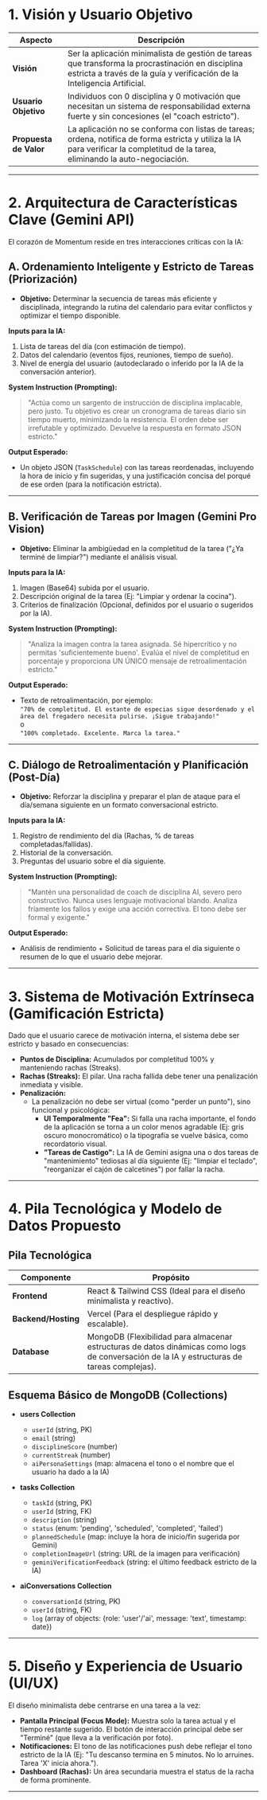 
# 1. Visión y Usuario Objetivo

| Aspecto           | Descripción                                                                                                                                         |
|-------------------|-----------------------------------------------------------------------------------------------------------------------------------------------------|
| **Visión**        | Ser la aplicación minimalista de gestión de tareas que transforma la procrastinación en disciplina estricta a través de la guía y verificación de la Inteligencia Artificial. |
| **Usuario Objetivo** | Individuos con 0 disciplina y 0 motivación que necesitan un sistema de responsabilidad externa fuerte y sin concesiones (el "coach estricto").         |
| **Propuesta de Valor** | La aplicación no se conforma con listas de tareas; ordena, notifica de forma estricta y utiliza la IA para verificar la completitud de la tarea, eliminando la auto-negociación. |

---

# 2. Arquitectura de Características Clave (Gemini API)

El corazón de Momentum reside en tres interacciones críticas con la IA:

## A. Ordenamiento Inteligente y Estricto de Tareas (Priorización)

- **Objetivo:** Determinar la secuencia de tareas más eficiente y disciplinada, integrando la rutina del calendario para evitar conflictos y optimizar el tiempo disponible.

**Inputs para la IA:**
1. Lista de tareas del día (con estimación de tiempo).
2. Datos del calendario (eventos fijos, reuniones, tiempo de sueño).
3. Nivel de energía del usuario (autodeclarado o inferido por la IA de la conversación anterior).

**System Instruction (Prompting):**
> "Actúa como un sargento de instrucción de disciplina implacable, pero justo. Tu objetivo es crear un cronograma de tareas diario sin tiempo muerto, minimizando la resistencia. El orden debe ser irrefutable y optimizado. Devuelve la respuesta en formato JSON estricto."

**Output Esperado:**
- Un objeto JSON (`TaskSchedule`) con las tareas reordenadas, incluyendo la hora de inicio y fin sugeridas, y una justificación concisa del porqué de ese orden (para la notificación estricta).

---

## B. Verificación de Tareas por Imagen (Gemini Pro Vision)

- **Objetivo:** Eliminar la ambigüedad en la completitud de la tarea ("¿Ya terminé de limpiar?") mediante el análisis visual.

**Inputs para la IA:**
1. Imagen (Base64) subida por el usuario.
2. Descripción original de la tarea (Ej: "Limpiar y ordenar la cocina").
3. Criterios de finalización (Opcional, definidos por el usuario o sugeridos por la IA).

**System Instruction (Prompting):**
> "Analiza la imagen contra la tarea asignada. Sé hipercrítico y no permitas 'suficientemente bueno'. Evalúa el nivel de completitud en porcentaje y proporciona UN ÚNICO mensaje de retroalimentación estricto."

**Output Esperado:**
- Texto de retroalimentación, por ejemplo:  
    `"70% de completitud. El estante de especias sigue desordenado y el área del fregadero necesita pulirse. ¡Sigue trabajando!"`  
    o  
    `"100% completado. Excelente. Marca la tarea."`

---

## C. Diálogo de Retroalimentación y Planificación (Post-Día)

- **Objetivo:** Reforzar la disciplina y preparar el plan de ataque para el día/semana siguiente en un formato conversacional estricto.

**Inputs para la IA:**
1. Registro de rendimiento del día (Rachas, % de tareas completadas/fallidas).
2. Historial de la conversación.
3. Preguntas del usuario sobre el día siguiente.

**System Instruction (Prompting):**
> "Mantén una personalidad de coach de disciplina AI, severo pero constructivo. Nunca uses lenguaje motivacional blando. Analiza fríamente los fallos y exige una acción correctiva. El tono debe ser formal y exigente."

**Output Esperado:**
- Análisis de rendimiento + Solicitud de tareas para el día siguiente o resumen de lo que el usuario debe mejorar.

---

# 3. Sistema de Motivación Extrínseca (Gamificación Estricta)

Dado que el usuario carece de motivación interna, el sistema debe ser estricto y basado en consecuencias:

- **Puntos de Disciplina:** Acumulados por completitud 100% y manteniendo rachas (Streaks).
- **Rachas (Streaks):** El pilar. Una racha fallida debe tener una penalización inmediata y visible.
- **Penalización:**  
    - La penalización no debe ser virtual (como "perder un punto"), sino funcional y psicológica:
        - **UI Temporalmente "Fea":** Si falla una racha importante, el fondo de la aplicación se torna a un color menos agradable (Ej: gris oscuro monocromático) o la tipografía se vuelve básica, como recordatorio visual.
        - **"Tareas de Castigo":** La IA de Gemini asigna una o dos tareas de "mantenimiento" tediosas al día siguiente (Ej: "limpiar el teclado", "reorganizar el cajón de calcetines") por fallar la racha.

---

# 4. Pila Tecnológica y Modelo de Datos Propuesto

## Pila Tecnológica

| Componente | Propósito |
|------------|-----------|
| **Frontend** | React & Tailwind CSS (Ideal para el diseño minimalista y reactivo). |
| **Backend/Hosting** | Vercel (Para el despliegue rápido y escalable). |
| **Database** | MongoDB (Flexibilidad para almacenar estructuras de datos dinámicas como logs de conversación de la IA y estructuras de tareas complejas). |

## Esquema Básico de MongoDB (Collections)

- **users Collection**
    - `userId` (string, PK)
    - `email` (string)
    - `disciplineScore` (number)
    - `currentStreak` (number)
    - `aiPersonaSettings` (map: almacena el tono o el nombre que el usuario ha dado a la IA)

- **tasks Collection**
    - `taskId` (string, PK)
    - `userId` (string, FK)
    - `description` (string)
    - `status` (enum: 'pending', 'scheduled', 'completed', 'failed')
    - `plannedSchedule` (map: incluye la hora de inicio/fin sugerida por Gemini)
    - `completionImageUrl` (string: URL de la imagen para verificación)
    - `geminiVerificationFeedback` (string: el último feedback estricto de la IA)

- **aiConversations Collection**
    - `conversationId` (string, PK)
    - `userId` (string, FK)
    - `log` (array of objects: {role: 'user'/'ai', message: 'text', timestamp: date})

---

# 5. Diseño y Experiencia de Usuario (UI/UX)

El diseño minimalista debe centrarse en una tarea a la vez:

- **Pantalla Principal (Focus Mode):** Muestra solo la tarea actual y el tiempo restante sugerido. El botón de interacción principal debe ser "Terminé" (que lleva a la verificación por foto).
- **Notificaciones:** El tono de las notificaciones push debe reflejar el tono estricto de la IA (Ej: "Tu descanso termina en 5 minutos. No lo arruines. Tarea 'X' inicia ahora.").
- **Dashboard (Rachas):** Un área secundaria muestra el status de la racha de forma prominente.

---
